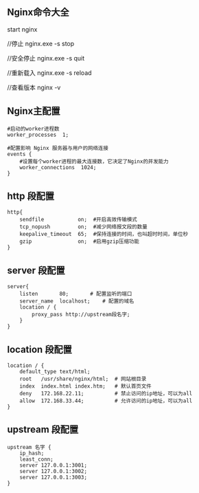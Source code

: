 ## Nginx命令大全
start nginx

//停止
nginx.exe -s stop

//安全停止
nginx.exe -s quit

//重新载入
nginx.exe -s reload

//查看版本
nginx -v

## Nginx主配置
```
#启动的worker进程数
worker_processes  1;

#配置影响 Nginx 服务器与用户的网络连接
events {
	#设置每个worker进程的最大连接数，它决定了Nginx的并发能力
    worker_connections  1024;
}
```

## http 段配置
```
http{
    sendfile           on;  #开启高效传输模式
    tcp_nopush         on;  #减少网络报文段的数量
    keepalive_timeout  65;  #保持连接的时间，也叫超时时间，单位秒
    gzip               on;  #启用gzip压缩功能           
}
```

## server 段配置
```
server{
	listen       80;       # 配置监听的端口
	server_name  localhost;    # 配置的域名
    location / {
        proxy_pass http://upstream段名字;
    }
}
```

## location 段配置
```
location / {
    default_type text/html;
	root   /usr/share/nginx/html;  # 网站根目录
	index  index.html index.htm;   # 默认首页文件
	deny   172.168.22.11;          # 禁止访问的ip地址，可以为all
	allow  172.168.33.44;          # 允许访问的ip地址，可以为all
}
```

## upstream 段配置
```
upstream 名字 {
    ip_hash;
    least_conn;
    server 127.0.0.1:3001; 
    server 127.0.0.1:3002;
    server 127.0.0.1:3003;
}
```
